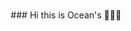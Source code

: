 ###                                                   

<p align="center">
 ### Hi this is Ocean's 🌊🌊🌊
</p>
